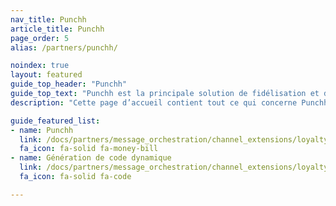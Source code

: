```yaml
---
nav_title: Punchh
article_title: Punchh
page_order: 5
alias: /partners/punchh/

noindex: true
layout: featured
guide_top_header: "Punchh"
guide_top_text: "Punchh est la principale solution de fidélisation et d’engagement des clients pour les marques de restaurants, de commerces de détail et de magasins de proximité. Depuis une décennie, Punchh a créé des expériences de fidélité cohérentes et modernes pour aider les détaillants physiques à comprendre leurs clients et à utiliser des informations en temps réel pour les servir au mieux."
description: "Cette page d’accueil contient tout ce qui concerne Punchh, y compris les conseils d’intégration et la génération de code dynamique."

guide_featured_list:
- name: Punchh
  link: /docs/partners/message_orchestration/channel_extensions/loyalty/punchh/punchh/
  fa_icon: fa-solid fa-money-bill
- name: Génération de code dynamique
  link: /docs/partners/message_orchestration/channel_extensions/loyalty/punchh/code_generation/
  fa_icon: fa-solid fa-code

---
```


<br><br>